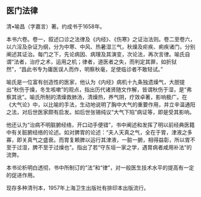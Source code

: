## 医门法律

清•喻昌（字嘉言）著。约成书于1658年。

本书六卷。卷一，叙述口诊之法律及《内经》、《伤寒》之证治法则。卷二至卷六，以六淫及杂证为纲，分为中寒、中风、热暑湿三气，秋燥及疟疾、痢疾诸门，分别阐述其证治。每门之下，先论病因、病理及其演变，次论法，再次言律。喻氏自谓“法者，治疗之术，运用之机；律者，道医者之失，而判定其罪，如折狱然”，“昌此书专为庸医误人而作，明察秋毫，足使临诊者不敢轻试。”

喻氏是一位富有创造性的医家，他认为《内经》病机十九条独遗燥气，大胆提出“秋伤于燥，冬生咳嗽”的观点，指出历代诸贤随文作解，皆谓秋伤于湿，是“弗察其讹”。喻氏所制的清燥救肺汤，清燥热，养气阴，疗效卓著，影响极广。在《大气论》中，以比喻的手法，生动地说明了胸中大气的重要作用，并立辛温通阳之法，对后世医家颇有启发。如后世张锡纯议“大气下陷”病证等，即是受其影响。

他还认为“治病不明脏腑经络，开口动手便错”，书中阐述和发挥了明以前经典医籍中有关脏腑经络的论述。如对脾胃的论述：“夫人天真之气，全在于胃，津液之多寡，即关真气之盛衰。而胃复赖脾以运行其津液，一脏一腑，相得益彰，所以胃不至于过湿，脾不至于过燥也”。指出了若“守东垣一家之学，遇胃病者咸用补法”的流弊。

本书论析明白透彻，书中所制订的“法”和“律”，对一般医生技术水平的提高有一定的促进作用。

现存多种清刊本，1957年上海卫生出版社有排印本出版流行。
